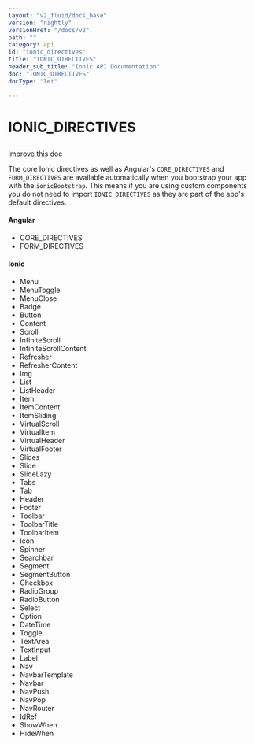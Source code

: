 ```yaml
---
layout: "v2_fluid/docs_base"
version: "nightly"
versionHref: "/docs/v2"
path: ""
category: api
id: "ionic_directives"
title: "IONIC_DIRECTIVES"
header_sub_title: "Ionic API Documentation"
doc: "IONIC_DIRECTIVES"
docType: "let"

---
```










<h1 class="api-title">
<a class="anchor" name="ionic-directives" href="#ionic-directives"></a>

IONIC_DIRECTIVES





</h1>

<a class="improve-v2-docs" href="http://github.com/driftyco/ionic/edit/master//src/config/directives.ts#L119">
Improve this doc
</a>






<p>The core Ionic directives as well as Angular&#39;s <code>CORE_DIRECTIVES</code> and <code>FORM_DIRECTIVES</code> are
available automatically when you bootstrap your app with the <code>ionicBootstrap</code>. This means
if you are using custom components you do not need to import <code>IONIC_DIRECTIVES</code> as they
are part of the app&#39;s default directives.</p>
<h4 id="angular">Angular</h4>
<ul>
<li>CORE_DIRECTIVES</li>
<li>FORM_DIRECTIVES</li>
</ul>
<h4 id="ionic">Ionic</h4>
<ul>
<li>Menu</li>
<li>MenuToggle</li>
<li>MenuClose</li>
<li>Badge</li>
<li>Button</li>
<li>Content</li>
<li>Scroll</li>
<li>InfiniteScroll</li>
<li>InfiniteScrollContent</li>
<li>Refresher</li>
<li>RefresherContent</li>
<li>Img</li>
<li>List</li>
<li>ListHeader</li>
<li>Item</li>
<li>ItemContent</li>
<li>ItemSliding</li>
<li>VirtualScroll</li>
<li>VirtualItem</li>
<li>VirtualHeader</li>
<li>VirtualFooter</li>
<li>Slides</li>
<li>Slide</li>
<li>SlideLazy</li>
<li>Tabs</li>
<li>Tab</li>
<li>Header</li>
<li>Footer</li>
<li>Toolbar</li>
<li>ToolbarTitle</li>
<li>ToolbarItem</li>
<li>Icon</li>
<li>Spinner</li>
<li>Searchbar</li>
<li>Segment</li>
<li>SegmentButton</li>
<li>Checkbox</li>
<li>RadioGroup</li>
<li>RadioButton</li>
<li>Select</li>
<li>Option</li>
<li>DateTime</li>
<li>Toggle</li>
<li>TextArea</li>
<li>TextInput</li>
<li>Label</li>
<li>Nav</li>
<li>NavbarTemplate</li>
<li>Navbar</li>
<li>NavPush</li>
<li>NavPop</li>
<li>NavRouter</li>
<li>IdRef</li>
<li>ShowWhen</li>
<li>HideWhen</li>
</ul>





<!-- @usage tag -->


<!-- @property tags -->



<!-- instance methods on the class -->


<!-- related link --><!-- end content block -->


<!-- end body block -->


